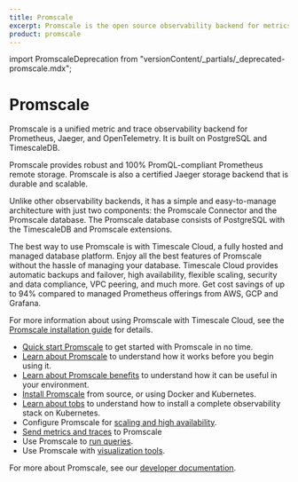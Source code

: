 ```yaml
---
title: Promscale
excerpt: Promscale is the open source observability backend for metrics and traces powered by SQL, built on top of TimescaleDB
product: promscale
---
```


import PromscaleDeprecation from "versionContent/_partials/_deprecated-promscale.mdx";

# Promscale

<PromscaleDeprecation />

Promscale is a unified metric and trace observability backend for Prometheus,
Jaeger, and OpenTelemetry. It is built on PostgreSQL and TimescaleDB.

Promscale provides robust and 100% PromQL-compliant Prometheus remote
storage. Promscale is also a certified Jaeger storage backend that is durable
and scalable.

Unlike other observability backends, it has a simple and easy-to-manage
architecture with just two components: the Promscale Connector and the
Promscale database. The Promscale database consists of PostgreSQL with the
TimescaleDB and Promscale extensions.

<highlight type="cloud" header="Promscale with Timescale Cloud" button="Get started for free"
to="https://console.cloud.timescale.com/signup?campaign=promscale&source=ps-docs-home">
The best way to use Promscale is with Timescale Cloud, a fully hosted and managed
database platform. Enjoy all the best features of Promscale without the hassle
of managing your database. Timescale Cloud provides automatic  backups and failover,
high availability, flexible scaling, security and data compliance, VPC peering, and
much more. Get cost savings of up to 94% compared to managed Prometheus offerings
from AWS, GCP and Grafana.
</highlight>

For more information about using Promscale with Timescale Cloud, see the
[Promscale installation guide][ptc-install] for details.

*   [Quick start Promscale][quick-start] to get started with Promscale in no time.
*   [Learn about Promscale][about-promscale] to understand how it works before
    you begin using it.
*   [Learn about Promscale benefits][promscale-benefits] to understand how it
    can be useful in your environment.
*   [Install Promscale][install-promscale] from source, or using Docker and Kubernetes.
*   [Learn about tobs][about-tobs] to understand how to install a complete
    observability stack on Kubernetes.
*   Configure Promscale for [scaling and high availability][scaling-ha].
*   [Send metrics and traces][send-data] to Promscale
*   Use Promscale to [run queries][query-data].
*   Use Promscale with [visualization tools][visualize-data].

For more about Promscale, see our [developer documentation][promscale-gh-docs].

[ptc-install]: /promscale/:currentVersion:/installation/promscale-with-timescale-cloud/
[about-promscale]: /promscale/:currentVersion:/about-promscale
[about-tobs]: /promscale/:currentVersion:/tobs/
[install-promscale]: /promscale/:currentVersion:/installation
[promscale-benefits]: /promscale/:currentVersion:/promscale-benefits/
[promscale-gh-docs]: https://github.com/timescale/promscale/
[query-data]: /promscale/:currentVersion:/query-data/
[quick-start]: /promscale/:currentVersion:/quick-start/
[scaling-ha]: /promscale/:currentVersion:/scale-ha/
[send-data]: /promscale/:currentVersion:/send-data/
[visualize-data]: /promscale/:currentVersion:/visualize-data/
